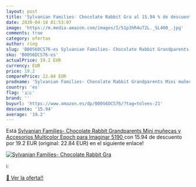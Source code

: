 ```yaml
---
layout: post
title: 'Sylvanian Families- Chocolate Rabbit Gra al 15.94 % de descuento'
date: 2020-04-18 01:53:07
image: 'https://m.media-amazon.com/images/I/51p3hR4uT2L._SL400_.jpg'
comments: true
category: ofertas
author: ring
slug: 'B00S6DCS76-es Sylvanian Families- Chocolate Rabbit Grandparents Mini...'
sku: 'B00S6DCS76-es'
actualPrice: 19.2 EUR
currency: EUR
price: 19.2
comparePrice: 22.84 EUR
prodname: 'Sylvanian Families- Chocolate Rabbit Grandparents Mini muñecas y Accesorios  Multicolor  Epoch para Imaginar 5190 '
country: 'es'
flag: '🇪🇸'
brand: ''
buyurl: 'https://www.amazon.es/dp/B00S6DCS76/?tag=tolees-21'
descuento: '15.94'
average: '19.2'
---
```


Está [Sylvanian Families- Chocolate Rabbit Grandparents Mini muñecas y Accesorios  Multicolor  Epoch para Imaginar 5190 ](https://www.amazon.es/dp/B00S6DCS76/?tag=tolees-21) con 15.94 de descuento por 19.2 EUR (original: 22.84 EUR) en el siguiente enlace!

[![Sylvanian Families- Chocolate Rabbit Gra](https://m.media-amazon.com/images/I/51p3hR4uT2L._SL400_.jpg)](https://www.amazon.es/dp/B00S6DCS76/?tag=tolees-21)

ℹ️:


[🛒 Ver la oferta!!](https://www.amazon.es/dp/B00S6DCS76/?tag=tolees-21)

